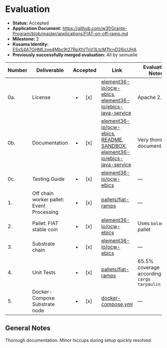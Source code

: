 # Evaluation

- **Status:** Accepted
- **Application Document:** https://github.com/w3f/Grants-Program/blob/master/applications/FIAT-on-off-ramp.md
- **Milestone:** 2
- **Kusama Identity:** [ESxS4A7GHMLzve4Mbc9t27RpXtVTnV3LtcMTtcnD26jcUHA](https://polkascan.io/pre/kusama/account/ESxS4A7GHMLzve4Mbc9t27RpXtVTnV3LtcMTtcnD26jcUHA)
- **Previously successfully merged evaluation:** All by semuelle

| Number | Deliverable                               |        Accepted        | Link                                                                                                                                                                                                                                                                                                                                                                                                                                                                                                                             | Evaluation Notes                              |
| ------ | ----------------------------------------- | :--------------------: | -------------------------------------------------------------------------------------------------------------------------------------------------------------------------------------------------------------------------------------------------------------------------------------------------------------------------------------------------------------------------------------------------------------------------------------------------------------------------------------------------------------------------------- | --------------------------------------------- |
| 0a.    | License                                   | <ul><li>[x] </li></ul> | [element36-io/ocw-ebics](https://github.com/element36-io/ocw-ebics/blob/2da41b847d791cdac7610208e19480d750ecc968/LICENSE), [element36-io/ebics-java-service](https://github.com/element36-io/ebics-java-service/blob/ce429986dd5ab1106c73ac50d6c5be3709d4e6a0/LICENCE)                                                                                                                                                                                                                                                           | Apache 2.0                                    |
| 0b.    | Documentation                             | <ul><li>[x] </li></ul> | [element36-io/ocw-ebics](https://github.com/element36-io/ocw-ebics/blob/c4218ee0fe5513f86d7f0b4ba6cfbfdd3df20a29/INSTRUCTIONS.md), [README](https://github.com/element36-io/ocw-ebics/blob/c4218ee0fe5513f86d7f0b4ba6cfbfdd3df20a29/README.md), [SANDBOX](https://github.com/element36-io/ebics-java-service/blob/ce429986dd5ab1106c73ac50d6c5be3709d4e6a0/docs/SANDBOX.md), [element36-io/ebics-java-service](https://github.com/element36-io/ebics-java-service/blob/ce429986dd5ab1106c73ac50d6c5be3709d4e6a0/README.md#howto) | Very thorough documentation.                  |
| 0c.    | Testing Guide                             | <ul><li>[x] </li></ul> | [element36-io/ocw-ebics](https://github.com/element36-io/ocw-ebics/tree/c4218ee0fe5513f86d7f0b4ba6cfbfdd3df20a29#tests)                                                                                                                                                                                                                                                                                                                                                                                                          | —                                             |
| 1.     | Off chain worker pallet: Event Processing | <ul><li>[x] </li></ul> | [pallets/fiat-ramps](https://github.com/element36-io/ocw-ebics/blob/c4218ee0fe5513f86d7f0b4ba6cfbfdd3df20a29/pallets/fiat-ramps/src/lib.rs)                                                                                                                                                                                                                                                                                                                                                                                      | —                                             |
| 2.     | Pallet: FIAT stable coin                  | <ul><li>[x] </li></ul> | [element36-io/ocw-ebics](https://github.com/element36-io/ocw-ebics/blob/195cb9ae4d8cf3f6f2bf4be1e41fdb9aa6bb48a8/pallets/fiat-ramps/Cargo.toml#L25)                                                                                                                                                                                                                                                                                                                                                                              | Uses `balances` pallet                        |
| 3.     | Substrate chain                           | <ul><li>[x] </li></ul> | [element36-io/ocw-ebics](https://github.com/element36-io/ocw-ebics/tree/c4218ee0fe5513f86d7f0b4ba6cfbfdd3df20a29)                                                                                                                                                                                                                                                                                                                                                                                                                | —                                             |
| 4.     | Unit Tests                                | <ul><li>[x] </li></ul> | [pallets/fiat-ramps](https://github.com/element36-io/ocw-ebics/blob/c4218ee0fe5513f86d7f0b4ba6cfbfdd3df20a29/pallets/fiat-ramps/src/tests.rs)                                                                                                                                                                                                                                                                                                                                                                                    | 65.5% coverage according to `cargo tarpaulin` |
| 5.     | Docker-Compose Substrate node             | <ul><li>[x] </li></ul> | [docker-compose.yml](https://github.com/element36-io/ocw-ebics/blob/c4218ee0fe5513f86d7f0b4ba6cfbfdd3df20a29/docker-compose.yml)                                                                                                                                                                                                                                                                                                                                                                                                 | —                                             |

## General Notes

Thorough documentation. Minor hiccups during setup quickly resolved.
